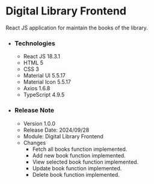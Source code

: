 # Digital Library Frontend
React JS application for maintain the books of the library.

* ### Technologies
  * React JS 18.3.1
  * HTML 5
  * CSS 3
  * Material UI 5.5.17
  * Material Icon 5.5.17
  * Axios 1.6.8
  * TypeScript 4.9.5
  
* ### Release Note
  * Version 1.0.0
  * Release Date: 2024/09/28
  * Module: Digital Library Frontend
  * Changes
    * Fetch all books function implemented.
    * Add new book function implemented.
    * View selected book function implemented.
    * Update book function implemented.
    * Delete book function implemented.

